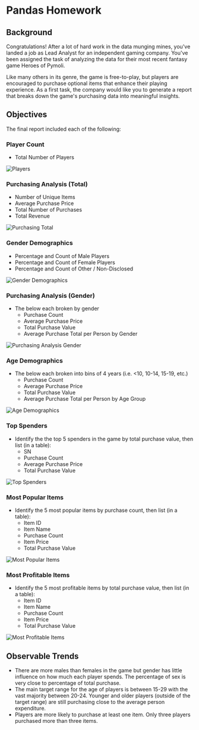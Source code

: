 # Pandas Homework

## Background

Congratulations! After a lot of hard work in the data munging mines, you've landed a job as Lead Analyst for an independent gaming company. You've been assigned the task of analyzing the data for their most recent fantasy game Heroes of Pymoli.

Like many others in its genre, the game is free-to-play, but players are encouraged to purchase optional items that enhance their playing experience. As a first task, the company would like you to generate a report that breaks down the game's purchasing data into meaningful insights.

## Objectives

The final report included each of the following:

### Player Count

* Total Number of Players

![Players](Images/total_players.png)

### Purchasing Analysis (Total)

* Number of Unique Items
* Average Purchase Price
* Total Number of Purchases
* Total Revenue

![Purchasing Total](Images/purchase_analysis.png)

### Gender Demographics

* Percentage and Count of Male Players
* Percentage and Count of Female Players
* Percentage and Count of Other / Non-Disclosed

![Gender Demographics](./Images/gender_demographics.png)

### Purchasing Analysis (Gender)

* The below each broken by gender
  * Purchase Count
  * Average Purchase Price
  * Total Purchase Value
  * Average Purchase Total per Person by Gender

![Purchasing Analysis Gender](./Images/purchase_gender_analysis.png)

### Age Demographics

* The below each broken into bins of 4 years (i.e. &lt;10, 10-14, 15-19, etc.)
  * Purchase Count
  * Average Purchase Price
  * Total Purchase Value
  * Average Purchase Total per Person by Age Group

![Age Demographics](./Images/age_demographics.png)

### Top Spenders

* Identify the the top 5 spenders in the game by total purchase value, then list (in a table):
  * SN
  * Purchase Count
  * Average Purchase Price
  * Total Purchase Value

![Top Spenders](./Images/top_spenders.png)

### Most Popular Items

* Identify the 5 most popular items by purchase count, then list (in a table):
  * Item ID
  * Item Name
  * Purchase Count
  * Item Price
  * Total Purchase Value

![Most Popular Items](./Images/popular_items.png)

### Most Profitable Items

* Identify the 5 most profitable items by total purchase value, then list (in a table):
  * Item ID
  * Item Name
  * Purchase Count
  * Item Price
  * Total Purchase Value

![Most Profitable Items](./Images/most_profitable.png)

## Observable Trends

* There are more males than females in the game but gender has little influence on how much each player spends. The percentage of sex is very close to percentage of total purchase.
* The main target range for the age of players is between 15-29 with the vast majority between 20-24.  Younger and older players (outside of the target range) are still purchasing close to the average person expenditure. 
* Players are more likely to purchase at least one item. Only three players purchased more than three items. 
